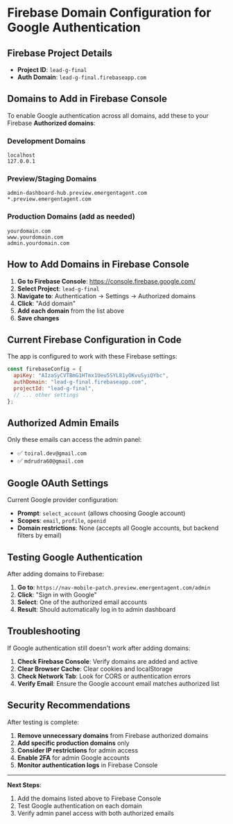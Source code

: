 # Firebase Domain Configuration for Google Authentication

## Firebase Project Details
- **Project ID**: `lead-g-final`
- **Auth Domain**: `lead-g-final.firebaseapp.com`

## Domains to Add in Firebase Console

To enable Google authentication across all domains, add these to your Firebase **Authorized domains**:

### Development Domains
```
localhost
127.0.0.1
```

### Preview/Staging Domains  
```
admin-dashboard-hub.preview.emergentagent.com
*.preview.emergentagent.com
```

### Production Domains (add as needed)
```
yourdomain.com
www.yourdomain.com
admin.yourdomain.com
```

## How to Add Domains in Firebase Console

1. **Go to Firebase Console**: https://console.firebase.google.com/
2. **Select Project**: `lead-g-final`
3. **Navigate to**: Authentication → Settings → Authorized domains
4. **Click**: "Add domain"
5. **Add each domain** from the list above
6. **Save changes**

## Current Firebase Configuration in Code

The app is configured to work with these Firebase settings:

```javascript
const firebaseConfig = {
  apiKey: "AIzaSyCVTBmG1HTmx1Ueu5SYL81yOKvuSyiQYbc",
  authDomain: "lead-g-final.firebaseapp.com",
  projectId: "lead-g-final",
  // ... other settings
};
```

## Authorized Admin Emails

Only these emails can access the admin panel:
- ✅ `toiral.dev@gmail.com`
- ✅ `mdrudra60@gmail.com`

## Google OAuth Settings

Current Google provider configuration:
- **Prompt**: `select_account` (allows choosing Google account)
- **Scopes**: `email`, `profile`, `openid`
- **Domain restrictions**: None (accepts all Google accounts, but backend filters by email)

## Testing Google Authentication

After adding domains to Firebase:

1. **Go to**: `https://nav-mobile-patch.preview.emergentagent.com/admin`
2. **Click**: "Sign in with Google"
3. **Select**: One of the authorized email accounts
4. **Result**: Should automatically log in to admin dashboard

## Troubleshooting

If Google authentication still doesn't work after adding domains:

1. **Check Firebase Console**: Verify domains are added and active
2. **Clear Browser Cache**: Clear cookies and localStorage
3. **Check Network Tab**: Look for CORS or authentication errors
4. **Verify Email**: Ensure the Google account email matches authorized list

## Security Recommendations

After testing is complete:

1. **Remove unnecessary domains** from Firebase authorized domains
2. **Add specific production domains** only
3. **Consider IP restrictions** for admin access
4. **Enable 2FA** for admin Google accounts
5. **Monitor authentication logs** in Firebase Console

---

**Next Steps**: 
1. Add the domains listed above to Firebase Console
2. Test Google authentication on each domain
3. Verify admin panel access with both authorized emails
